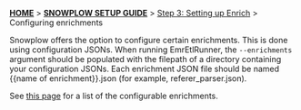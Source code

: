<a name="top" />

[**HOME**](Home) > [**SNOWPLOW SETUP GUIDE**](Setting-up-Snowplow) > [Step 3: Setting up Enrich](Setting-up-enrich) > Configuring enrichments

Snowplow offers the option to configure certain enrichments. This is done using configuration JSONs. When running EmrEtlRunner, the `--enrichments` argument should be populated with the filepath of a directory containing your configuration JSONs. Each enrichment JSON file should be named {{name of enrichment}}.json (for example, referer_parser.json).

See [this page](Configurable-enrichments) for a list of the configurable enrichments.
